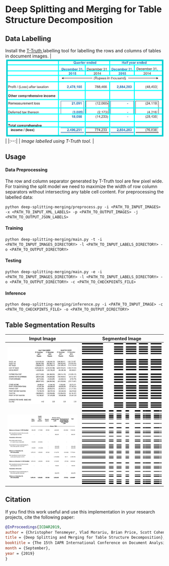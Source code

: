 # Deep Splitting and Merging for Table Structure Decomposition

## Data Labelling
Install the [T-Truth ](https://github.com/sohaib023/T-Truth "T-Truth ")labelling tool for labelling the rows and columns of tables in document images.
| ![labelling-1.jpg](./deep-splitting-merging/output/data/labelling-1.png?raw=true) | 
|:--:| 
| *Image labelled using T-Truth tool.* |

## Usage

#### Data Preprocessing
The row and column separator generated by T-Truth tool are few pixel wide. For training the split model we need to maximize the width of row column separators without intersecting any table cell content.
For preprocessing the labelled data:
```
python deep-splitting-merging/preprocess.py -i <PATH_TO_INPUT_IMAGES> -x <PATH_TO_INPUT_XML_LABELS> -p <PATH_TO_OUTPUT_IMAGES> -j <PATH_TO_OUTPUT_JSON_LABELS>
```
#### Training
```
python deep-splitting-merging/main.py -t -i <PATH_TO_INPUT_IMAGES_DIRECTORY> -l <PATH_TO_INPUT_LABELS_DIRECTORY> -o <PATH_TO_OUTPUT_DIRECTORY>
```

#### Testing 
```
python deep-splitting-merging/main.py -e -i <PATH_TO_INPUT_IMAGES_DIRECTORY> -l <PATH_TO_INPUT_LABELS_DIRECTORY> -o <PATH_TO_OUTPUT_DIRECTORY> -c <PATH_TO_CHECKPOINTS_FILE>
```

#### Inference
```
python deep-splitting-merging/inference.py -i <PATH_TO_INPUT_IMAGE> -c <PATH_TO_CHECKPINTS_FILE> -o <PATH_TO_OUTPUT_DIRECTORY>
```

## Table Segmentation Results
<!-- <img src="./deep-splitting-merging/output/data/239.jpg" width="500" height="500">  -->
Imput Image                |  Segmented Image
:-------------------------:|:-------------------------:
![input-image](./deep-splitting-merging/output/data/239.jpg)   |  ![segmented-image](./deep-splitting-merging/output/data/239-segmented.jpg)
![input-image](./deep-splitting-merging/output/data/1086.jpg)   |  ![segmented-image](./deep-splitting-merging/output/data/1086-segmented.jpg)

## Citation
If you find this work useful and use this implementation in your research projects, cite the following paper:
```bibtex
@InProceedings{ICDAR2019,
author = {Christopher Tensmeyer, Vlad Morariu, Brian Price, Scott Cohen and Tony Martinez},
title = {Deep Splitting and Merging for Table Structure Decomposition},
booktitle = {The 15th IAPR International Conference on Document Analysis and Recognition (ICDAR)},
month = {September},
year = {2019}
}
```
